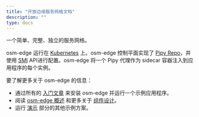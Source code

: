 ```yaml
---
title: "开放边缘服务网格文档"
description: ""
type: docs
---
```


一个简单、完整、独立的服务网格。

osm-edge 运行在 [Kubernetes](https://kubernetes.io/) 上。osm-edge 控制平面实现了 [Pipy Repo](https://flomesh.io/docs/en/operating/repo/0-intro)，并使用 [SMI](https://smi-spec.io/) API进行配置。osm-edge 将一个 Pipy 代理作为 sidecar 容器注入到应用程序的每个实例。

要了解更多关于 osm-edge 的信息：
* 通过所有的 [入门文章](docs/getting_started/) 来安装 osm-edge 并运行一个示例应用程序。
* 阅读 [osm-edge 概述](docs/overview/about/) 和更多关于 [组件设计](docs/overview/osm_components/)。
* 运行 [演示](docs/demos/) 部分的其他示例方案。
